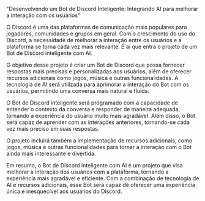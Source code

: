 "Desenvolvendo um Bot de Discord Inteligente: Integrando AI para melhorar a interação com os usuários"

O Discord é uma das plataformas de comunicação mais populares para jogadores, comunidades e grupos em geral. Com o crescimento do uso do Discord, a necessidade de melhorar a interação entre os usuários e a plataforma se torna cada vez mais relevante. É aí que entra o projeto de um Bot de Discord inteligente com AI.

O objetivo desse projeto é criar um Bot de Discord que possa fornecer respostas mais precisas e personalizadas aos usuários, além de oferecer recursos adicionais como jogos, música e outras funcionalidades. A tecnologia de AI será utilizada para aprimorar a interação do Bot com os usuários, permitindo uma conversa mais natural e fluida.

O Bot de Discord inteligente será programado com a capacidade de entender o contexto da conversa e responder de maneira adequada, tornando a experiência do usuário muito mais agradável. Além disso, o Bot será capaz de aprender com as interações anteriores, tornando-se cada vez mais preciso em suas respostas.

O projeto incluirá também a implementação de recursos adicionais, como jogos, música e outras funcionalidades para tornar a interação com o Bot ainda mais interessante e divertida.

Em resumo, o Bot de Discord inteligente com AI é um projeto que visa melhorar a interação dos usuários com a plataforma, tornando a experiência mais agradável e eficiente. Com a combinação de tecnologia de AI e recursos adicionais, esse Bot será capaz de oferecer uma experiência única e inesquecível aos usuários do Discord.

